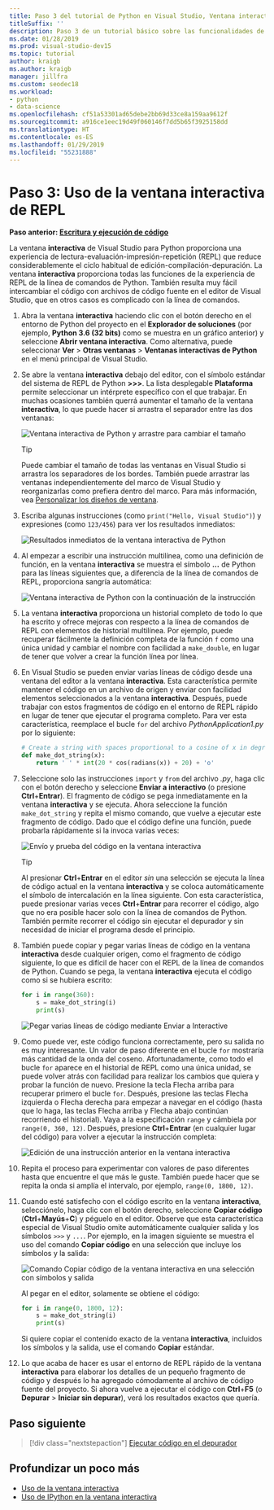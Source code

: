 ```yaml
---
title: Paso 3 del tutorial de Python en Visual Studio, Ventana interactiva de REPL
titleSuffix: ''
description: Paso 3 de un tutorial básico sobre las funcionalidades de Python en Visual Studio, que trata sobre la ventana interactiva REPL de Python.
ms.date: 01/28/2019
ms.prod: visual-studio-dev15
ms.topic: tutorial
author: kraigb
ms.author: kraigb
manager: jillfra
ms.custom: seodec18
ms.workload:
- python
- data-science
ms.openlocfilehash: cf51a53301ad65debe2bb69d33ce8a159aa9612f
ms.sourcegitcommit: a916ce1eec19d49f060146f7dd5b65f3925158dd
ms.translationtype: HT
ms.contentlocale: es-ES
ms.lasthandoff: 01/29/2019
ms.locfileid: "55231888"
---
```

# <a name="step-3-use-the-interactive-repl-window"></a>Paso 3: Uso de la ventana interactiva de REPL

**Paso anterior: [Escritura y ejecución de código](tutorial-working-with-python-in-visual-studio-step-02-writing-code.md)**

La ventana **interactiva** de Visual Studio para Python proporciona una experiencia de lectura-evaluación-impresión-repetición (REPL) que reduce considerablemente el ciclo habitual de edición-compilación-depuración. La ventana **interactiva** proporciona todas las funciones de la experiencia de REPL de la línea de comandos de Python. También resulta muy fácil intercambiar el código con archivos de código fuente en el editor de Visual Studio, que en otros casos es complicado con la línea de comandos.

1. Abra la ventana **interactiva** haciendo clic con el botón derecho en el entorno de Python del proyecto en el **Explorador de soluciones** (por ejemplo, **Python 3.6 (32 bits)** como se muestra en un gráfico anterior) y seleccione **Abrir ventana interactiva**. Como alternativa, puede seleccionar **Ver** > **Otras ventanas** > **Ventanas interactivas de Python** en el menú principal de Visual Studio.

1. Se abre la ventana **interactiva** debajo del editor, con el símbolo estándar del sistema de REPL de Python **>>>**. La lista desplegable **Plataforma** permite seleccionar un intérprete específico con el que trabajar. En muchas ocasiones también querrá aumentar el tamaño de la ventana **interactiva**, lo que puede hacer si arrastra el separador entre las dos ventanas:

    ![Ventana interactiva de Python y arrastre para cambiar el tamaño](media/vs-getting-started-python-11-interactive1b.png)

    > [!Tip]
    > Puede cambiar el tamaño de todas las ventanas en Visual Studio si arrastra los separadores de los bordes. También puede arrastrar las ventanas independientemente del marco de Visual Studio y reorganizarlas como prefiera dentro del marco. Para más información, vea [Personalizar los diseños de ventana](../ide/customizing-window-layouts-in-visual-studio.md).

1. Escriba algunas instrucciones (como `print("Hello, Visual Studio")`) y expresiones (como `123/456`) para ver los resultados inmediatos:

    ![Resultados inmediatos de la ventana interactiva de Python](media/vs-getting-started-python-12-interactive2.png)

1. Al empezar a escribir una instrucción multilínea, como una definición de función, en la ventana **interactiva** se muestra el símbolo **...** de Python para las líneas siguientes que, a diferencia de la línea de comandos de REPL, proporciona sangría automática:

    ![Ventana interactiva de Python con la continuación de la instrucción](media/vs-getting-started-python-13-interactive3.png)

1. La ventana **interactiva** proporciona un historial completo de todo lo que ha escrito y ofrece mejoras con respecto a la línea de comandos de REPL con elementos de historial multilínea. Por ejemplo, puede recuperar fácilmente la definición completa de la función `f` como una única unidad y cambiar el nombre con facilidad a `make_double`, en lugar de tener que volver a crear la función línea por línea.

1. En Visual Studio se pueden enviar varias líneas de código desde una ventana del editor a la ventana **interactiva**. Esta característica permite mantener el código en un archivo de origen y enviar con facilidad elementos seleccionados a la ventana **interactiva**. Después, puede trabajar con estos fragmentos de código en el entorno de REPL rápido en lugar de tener que ejecutar el programa completo. Para ver esta característica, reemplace el bucle `for` del archivo *PythonApplication1.py* por lo siguiente:

    ```python
    # Create a string with spaces proportional to a cosine of x in degrees
    def make_dot_string(x):
        return ' ' * int(20 * cos(radians(x)) + 20) + 'o'
    ```

1. Seleccione solo las instrucciones `import` y `from` del archivo *.py*, haga clic con el botón derecho y seleccione **Enviar a interactivo** (o presione **Ctrl**+**Entrar**). El fragmento de código se pega inmediatamente en la ventana **interactiva** y se ejecuta. Ahora seleccione la función `make_dot_string` y repita el mismo comando, que vuelve a ejecutar este fragmento de código. Dado que el código define una función, puede probarla rápidamente si la invoca varias veces:

    ![Envío y prueba del código en la ventana interactiva](media/vs-getting-started-python-14-interactive4.png)

    > [!Tip]
    > Al presionar **Ctrl**+**Entrar** en el editor *sin* una selección se ejecuta la línea de código actual en la ventana **interactiva** y se coloca automáticamente el símbolo de intercalación en la línea siguiente. Con esta característica, puede presionar varias veces **Ctrl**+**Entrar** para recorrer el código, algo que no era posible hacer solo con la línea de comandos de Python. También permite recorrer el código sin ejecutar el depurador y sin necesidad de iniciar el programa desde el principio.

1. También puede copiar y pegar varias líneas de código en la ventana **interactiva** desde cualquier origen, como el fragmento de código siguiente, lo que es difícil de hacer con el REPL de la línea de comandos de Python. Cuando se pega, la ventana **interactiva** ejecuta el código como si se hubiera escrito:

    ```python
    for i in range(360):
        s = make_dot_string(i)
        print(s)
    ```

    ![Pegar varias líneas de código mediante Enviar a Interactive](media/vs-getting-started-python-15-interactive5.png)

1. Como puede ver, este código funciona correctamente, pero su salida no es muy interesante. Un valor de paso diferente en el bucle `for` mostraría más cantidad de la onda del coseno. Afortunadamente, como todo el bucle `for` aparece en el historial de REPL como una única unidad, se puede volver atrás con facilidad para realizar los cambios que quiera y probar la función de nuevo. Presione la tecla Flecha arriba para recuperar primero el bucle `for`. Después, presione las teclas Flecha izquierda o Flecha derecha para empezar a navegar en el código (hasta que lo haga, las teclas Flecha arriba y Flecha abajo continúan recorriendo el historial). Vaya a la especificación `range` y cámbiela por `range(0, 360, 12)`. Después, presione **Ctrl**+**Entrar** (en cualquier lugar del código) para volver a ejecutar la instrucción completa:

    ![Edición de una instrucción anterior en la ventana interactiva](media/vs-getting-started-python-16-interactive6.png)

1. Repita el proceso para experimentar con valores de paso diferentes hasta que encuentre el que más le guste. También puede hacer que se repita la onda si amplía el intervalo, por ejemplo, `range(0, 1800, 12)`.

1. Cuando esté satisfecho con el código escrito en la ventana **interactiva**, selecciónelo, haga clic con el botón derecho, seleccione **Copiar código** (**Ctrl**+**Mayús**+**C**) y péguelo en el editor. Observe que esta característica especial de Visual Studio omite automáticamente cualquier salida y los símbolos `>>>` y `...`. Por ejemplo, en la imagen siguiente se muestra el uso del comando **Copiar código** en una selección que incluye los símbolos y la salida:

    ![Comando Copiar código de la ventana interactiva en una selección con símbolos y salida](media/vs-getting-started-python-17-interactive7.png)

    Al pegar en el editor, solamente se obtiene el código:

    ```python
    for i in range(0, 1800, 12):
        s = make_dot_string(i)
        print(s)
    ```

    Si quiere copiar el contenido exacto de la ventana **interactiva**, incluidos los símbolos y la salida, use el comando **Copiar** estándar.

1. Lo que acaba de hacer es usar el entorno de REPL rápido de la ventana **interactiva** para elaborar los detalles de un pequeño fragmento de código y después lo ha agregado cómodamente al archivo de código fuente del proyecto. Si ahora vuelve a ejecutar el código con **Ctrl**+**F5** (o **Depurar** > **Iniciar sin depurar**), verá los resultados exactos que quería.

## <a name="next-step"></a>Paso siguiente

> [!div class="nextstepaction"]
> [Ejecutar código en el depurador](tutorial-working-with-python-in-visual-studio-step-04-debugging.md)

## <a name="go-deeper"></a>Profundizar un poco más

- [Uso de la ventana interactiva](python-interactive-repl-in-visual-studio.md)
- [Uso de IPython en la ventana interactiva](interactive-repl-ipython.md)
